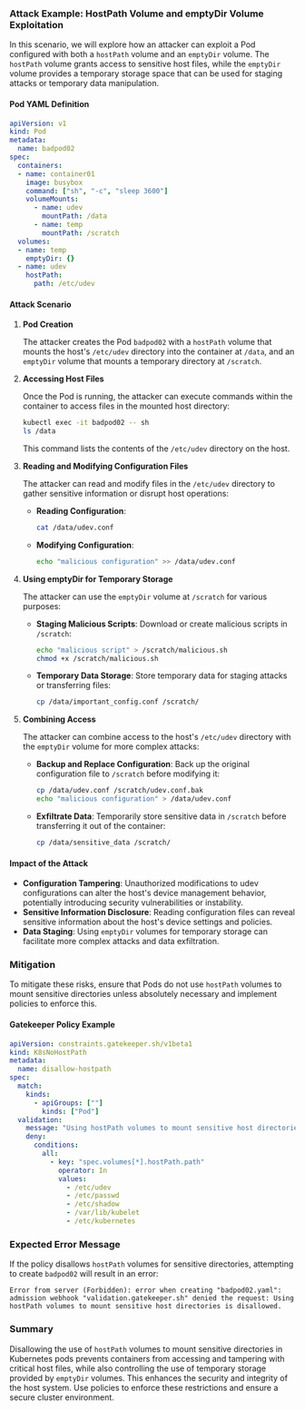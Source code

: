 ### Attack Example: HostPath Volume and emptyDir Volume Exploitation

In this scenario, we will explore how an attacker can exploit a Pod configured with both a `hostPath` volume and an `emptyDir` volume. The `hostPath` volume grants access to sensitive host files, while the `emptyDir` volume provides a temporary storage space that can be used for staging attacks or temporary data manipulation.

#### Pod YAML Definition

```yaml
apiVersion: v1
kind: Pod
metadata:
  name: badpod02
spec:
  containers:
  - name: container01
    image: busybox
    command: ["sh", "-c", "sleep 3600"]
    volumeMounts:
      - name: udev
        mountPath: /data
      - name: temp
        mountPath: /scratch
  volumes:
  - name: temp
    emptyDir: {}
  - name: udev
    hostPath:
      path: /etc/udev
```

#### Attack Scenario

1. **Pod Creation**

   The attacker creates the Pod `badpod02` with a `hostPath` volume that mounts the host's `/etc/udev` directory into the container at `/data`, and an `emptyDir` volume that mounts a temporary directory at `/scratch`.

2. **Accessing Host Files**

   Once the Pod is running, the attacker can execute commands within the container to access files in the mounted host directory:

   ```sh
   kubectl exec -it badpod02 -- sh
   ls /data
   ```

   This command lists the contents of the `/etc/udev` directory on the host.

3. **Reading and Modifying Configuration Files**

   The attacker can read and modify files in the `/etc/udev` directory to gather sensitive information or disrupt host operations:

   - **Reading Configuration**:

     ```sh
     cat /data/udev.conf
     ```

   - **Modifying Configuration**:

     ```sh
     echo "malicious configuration" >> /data/udev.conf
     ```

4. **Using emptyDir for Temporary Storage**

   The attacker can use the `emptyDir` volume at `/scratch` for various purposes:

   - **Staging Malicious Scripts**: Download or create malicious scripts in `/scratch`:

     ```sh
     echo "malicious script" > /scratch/malicious.sh
     chmod +x /scratch/malicious.sh
     ```

   - **Temporary Data Storage**: Store temporary data for staging attacks or transferring files:

     ```sh
     cp /data/important_config.conf /scratch/
     ```

5. **Combining Access**

   The attacker can combine access to the host's `/etc/udev` directory with the `emptyDir` volume for more complex attacks:

   - **Backup and Replace Configuration**: Back up the original configuration file to `/scratch` before modifying it:

     ```sh
     cp /data/udev.conf /scratch/udev.conf.bak
     echo "malicious configuration" > /data/udev.conf
     ```

   - **Exfiltrate Data**: Temporarily store sensitive data in `/scratch` before transferring it out of the container:

     ```sh
     cp /data/sensitive_data /scratch/
     ```

#### Impact of the Attack

- **Configuration Tampering**: Unauthorized modifications to udev configurations can alter the host's device management behavior, potentially introducing security vulnerabilities or instability.
- **Sensitive Information Disclosure**: Reading configuration files can reveal sensitive information about the host's device settings and policies.
- **Data Staging**: Using `emptyDir` volumes for temporary storage can facilitate more complex attacks and data exfiltration.

### Mitigation

To mitigate these risks, ensure that Pods do not use `hostPath` volumes to mount sensitive directories unless absolutely necessary and implement policies to enforce this.

#### Gatekeeper Policy Example

```yaml
apiVersion: constraints.gatekeeper.sh/v1beta1
kind: K8sNoHostPath
metadata:
  name: disallow-hostpath
spec:
  match:
    kinds:
      - apiGroups: [""]
        kinds: ["Pod"]
  validation:
    message: "Using hostPath volumes to mount sensitive host directories is disallowed."
    deny:
      conditions:
        all:
          - key: "spec.volumes[*].hostPath.path"
            operator: In
            values:
              - /etc/udev
              - /etc/passwd
              - /etc/shadow
              - /var/lib/kubelet
              - /etc/kubernetes
```

### Expected Error Message

If the policy disallows `hostPath` volumes for sensitive directories, attempting to create `badpod02` will result in an error:

```
Error from server (Forbidden): error when creating "badpod02.yaml": admission webhook "validation.gatekeeper.sh" denied the request: Using hostPath volumes to mount sensitive host directories is disallowed.
```

### Summary

Disallowing the use of `hostPath` volumes to mount sensitive directories in Kubernetes pods prevents containers from accessing and tampering with critical host files, while also controlling the use of temporary storage provided by `emptyDir` volumes. This enhances the security and integrity of the host system. Use policies to enforce these restrictions and ensure a secure cluster environment.